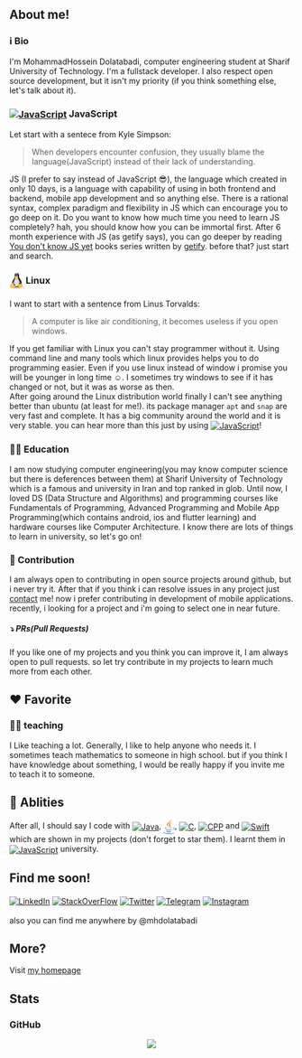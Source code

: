## About me!
### ℹ️ Bio
I'm MohammadHossein Dolatabadi, computer engineering student at Sharif University of Technology. I'm a fullstack developer. I also respect open source development, but it isn't my priority (if you think something else, let's talk about it).

### [<img src="https://raw.githubusercontent.com/gilbarbara/logos/master/logos/javascript.svg" alt="JavaScript" width="25" align="center"/>](https://github.com/mhdolatabadi/mhdolatabadi) JavaScript
Let start with a sentece from Kyle Simpson: <br />
> When developers encounter confusion, they usually blame the language(JavaScript) instead of their lack of understanding.

JS (I prefer to say instead of JavaScript 😎), the language which created in only 10 days, is a language with capability of using in both frontend and backend, mobile app development and so anything else. There is a rational syntax, complex paradigm and flexibility in JS which can encourage you to go deep on it. Do you want to know how much time you need to learn JS completely? hah, you should know how you can be immortal first. After 6 month experience with JS (as getify says), you can go deeper by reading [You don't know JS yet](https://github.com/getify/You-Dont-Know-JS) books series written by [getify](https://github.com/getify). before that? just start and search.

### [<img src="https://raw.githubusercontent.com/gilbarbara/logos/master/logos/linux-tux.svg" alt="Ubuntu" width="25" align="center"/>](https://github.com/mhdolatabadi/mhdolatabadi) Linux
I want to start with a sentence from Linus Torvalds:
> A computer is like air conditioning, it becomes useless if you open windows.

If you get familiar with Linux you can't stay programmer without it. Using command line and many tools which linux provides helps you to do programming easier. Even if you use linux instead of window i promise you will be younger in long time ☺️. I sometimes try windows to see if it has changed or not, but it was as worse as then. <br/>
After going around the Linux distribution world finally I can't see anything better than ubuntu (at least for me!). its package manager `apt` and `snap` are very fast and complete. It has a big community around the world and it is very stable. you can hear more than this just by using [<img src="https://raw.githubusercontent.com/gilbarbara/logos/master/logos/google.svg" alt="JavaScript" width="55" align="center"/>](https://www.google.com)!


### 👨‍🎓 Education
I am now studying computer engineering(you may know computer science but there is deferences between them) at Sharif University of Technology which is a famous and university in Iran and top ranked in glob. Until now, I loved DS (Data Structure and Algorithms) and programming courses like Fundamentals of Programming, Advanced Programming and Mobile App Programming(which contains android, ios and flutter learning) and hardware courses like Computer Architecture. I know there are lots of things to learn in university, so let's go on!

### 🤝 Contribution
I am always open to contributing in open source projects around github, but i never try it. After that if you think i can resolve issues in any project just [contact](m.h.dolatabadi.a@gmail.com) me! now i prefer contributing in development of mobile applications. recently, i looking for a project and i'm going to select one in near future.

##### ⤵️ PRs(Pull Requests)
If you like one of my projects and you think you can improve it, I am always open to pull requests. so let try contribute in my projects to learn much more from each other.

## ❤️ Favorite
### 👨‍🏫 teaching
I Like teaching a lot. Generally, I like to help anyone who needs it. I sometimes teach mathematics to someone in high school. but if you think I have knowledge about something, I would be really happy if you invite me to teach it to someone.

## 💪 Ablities
After all, I should say I code with 
[<img src="https://raw.githubusercontent.com/gilbarbara/logos/master/logos/python.svg" alt="Java" width="20" align="center"/>](https://github.com/mhdolatabadi/mhdolatabadi),
[<img src="https://raw.githubusercontent.com/gilbarbara/logos/master/logos/java.svg" alt="Java" width="20" align="center"/>](https://github.com/mhdolatabadi/mhdolatabadi),
[<img src="https://raw.githubusercontent.com/gilbarbara/logos/master/logos/c.svg" alt="C" width="20" align="center"/>](https://github.com/mhdolatabadi/mhdolatabadi),
[<img src="https://raw.githubusercontent.com/gilbarbara/logos/master/logos/c-plusplus.svg" alt="CPP" width="20" align="center"/>](https://github.com/mhdolatabadi/mhdolatabadi) and
[<img src="https://raw.githubusercontent.com/gilbarbara/logos/master/logos/swift.svg" alt="Swift" width="20" align="center"/>](https://github.com/mhdolatabadi/mhdolatabadi)
which are shown in my projects (don't forget to star them). I learnt them in [<img src="https://upload.wikimedia.org/wikipedia/commons/f/f5/Sharif_University_of_Technology_logo.svg" alt="JavaScript" width="20" align="center"/>](https://www.sharif.ir) university.

## Find me soon!
[<img src="https://raw.githubusercontent.com/gilbarbara/logos/master/logos/linkedin-icon.svg" alt="LinkedIn" width="30" align="center"/>](https://www.linkedin.com/in/mohammadhossein-dolatabadi-a5b5701a6/)
[<img src="https://raw.githubusercontent.com/gilbarbara/logos/master/logos/stackoverflow-icon.svg" alt="StackOverFlow" width="30" align="center"/>](https://stackoverflow.com/users/12337783/mohammad-hossein-dolatabadi-al)
[<img src="https://raw.githubusercontent.com/gilbarbara/logos/master/logos/twitter.svg" alt="Twitter" width="30" align="center"/>](https://twitter.com/mhdolatabadi)
[<img src="https://raw.githubusercontent.com/gilbarbara/logos/master/logos/telegram.svg" alt="Telegram" width="30" align="center"/>](https://t.me/mhdolatabadia)
[<img src="https://raw.githubusercontent.com/gauravghongde/social-icons/master/SVG/Color/Instagram.svg" alt="Instagram" width="30" align="center"/>](https://instagram.com/mhdolatabadi) <br/><br/>
also you can find me anywhere by @mhdolatabadi

## More?
Visit [my homepage](http://ce.sharif.edu/~mhdolatabadia/)

## Stats

### GitHub
<p align="center">
 <a href="#" alt="Mohammad Dolatabadi's github stats">
  <img src="https://github-readme-stats.vercel.app/api?username=mhdolatabadi&theme=tokyonight&show_icons=true" />
 </a>
</p>
